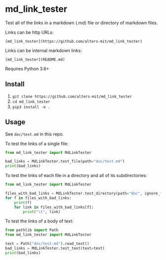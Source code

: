 # md_link_tester

Test all of the links in a markdown (.md) file or directory of markdown files.

Links can be http URLs:

```
[md_link_tester](https://github.com/alters-mit/md_link_tester)
```

Links can be internal markdown links:

```
[md_link_tester](README.md)
```

Requires Python 3.6+

## Install

1. `git clone https://github.com/alters-mit/md_link_tester`
2. `cd md_link_tester`
3. `pip3 install -e .`

## Usage

See `doc/test.md` in this repo.

To test the links of a single file:

```python
from md_link_tester import MdLinkTester

bad_links = MdLinkTester.test_file(path="doc/test.md")
print(bad_links)
```

To test the links of each file in a directory and all of its subdirectories:

```python
from md_link_tester import MdLinkTester

files_with_bad_links = MdLinkTester.test_directory(path="doc", ignore_files=["another_page.md"])
for f in files_with_bad_links:
    print(f)
    for link in files_with_bad_links[f]:
        print("\t", link)
```

To test the links of a body of text:

```python
from pathlib import Path
from md_link_tester import MdLinkTester

text = Path("doc/test.md").read_text()
bad_links = MdLinkTester.test_text(text=text)
print(bad_links)
```